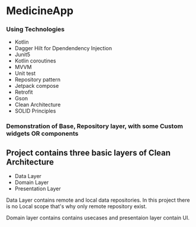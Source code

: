 # MedicineApp



### Using Technologies ###

* Kotlin
* Dagger Hilt for Dpendendency Injection
* Junit5
* Kotlin coroutines
* MVVM
* Unit test
* Repository pattern 
* Jetpack compose
* Retrofit 
* Gson
* Clean Architecture
* SOLID Principles 

### Demonstration of Base, Repository layer, with some Custom widgets OR components ###

## Project contains three basic layers of Clean Architecture ##
* Data Layer
* Domain Layer
* Presentation Layer

Data Layer contains remote and local data repositories. In this project there is no Local scope that's why only remote repository exist.

Domain layer contains contains usecases and presentaion layer contain UI.
